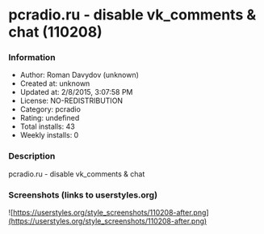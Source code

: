 # pcradio.ru - disable vk_comments & chat (110208)

### Information
- Author: Roman Davydov (unknown)
- Created at: unknown
- Updated at: 2/8/2015, 3:07:58 PM
- License: NO-REDISTRIBUTION
- Category: pcradio
- Rating: undefined
- Total installs: 43
- Weekly installs: 0


### Description
pcradio.ru - disable vk_comments & chat


### Screenshots (links to userstyles.org)
![https://userstyles.org/style_screenshots/110208-after.png](https://userstyles.org/style_screenshots/110208-after.png)


